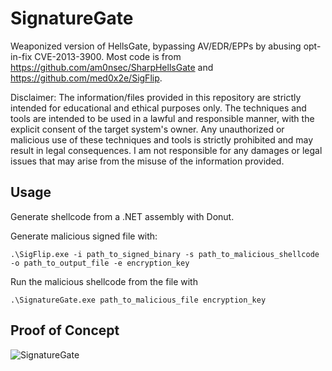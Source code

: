 # SignatureGate

Weaponized version of HellsGate, bypassing AV/EDR/EPPs by abusing opt-in-fix CVE-2013-3900. Most code is from https://github.com/am0nsec/SharpHellsGate and https://github.com/med0x2e/SigFlip.

Disclaimer: The information/files provided in this repository are strictly intended for educational and ethical purposes only. The techniques and tools are intended to be used in a lawful and responsible manner, with the explicit consent of the target system's owner. Any unauthorized or malicious use of these techniques and tools is strictly prohibited and may result in legal consequences. I am not responsible for any damages or legal issues that may arise from the misuse of the information provided.

## Usage

Generate shellcode from a .NET assembly with Donut.

Generate malicious signed file with:


```
.\SigFlip.exe -i path_to_signed_binary -s path_to_malicious_shellcode -o path_to_output_file -e encryption_key
```

Run the malicious shellcode from the file with

```
.\SignatureGate.exe path_to_malicious_file encryption_key
```

## Proof of Concept

![SignatureGate](https://github.com/florylsk/SignatureGate/assets/46110263/a7352770-c66d-4afe-ac41-78c4ff1fa294)

